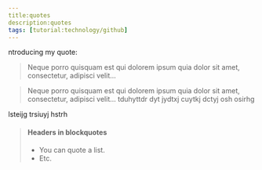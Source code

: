 ```yaml
---
title:quotes
description:quotes
tags: [tutorial:technology/github]
---
```


ntroducing my quote:

> Neque porro quisquam est qui 
> dolorem ipsum quia dolor sit amet, 
> consectetur, adipisci velit...

>Neque porro quisquam est qui 
dolorem ipsum quia dolor sit amet, 
consectetur, adipisci velit...
tduhyttdr dyt jydtxj cuytkj dctyj
 osh
 osirhg 
 
 lsteijg trsiuyj hstrh

> #### Headers in blockquotes
> 
> * You can quote a list.
> * Etc.
